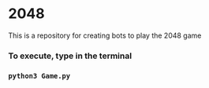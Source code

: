 # 2048

This is a repository for creating bots to play the 2048 game <h3>
To execute, type in the terminal <h3>
`python3 Game.py`

